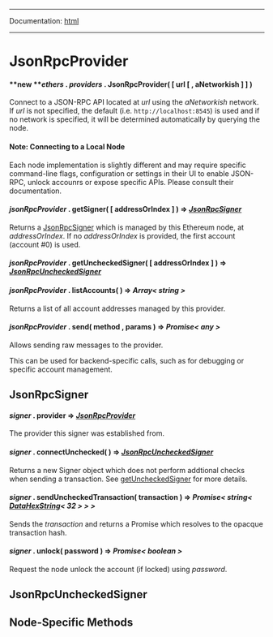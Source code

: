 -----

Documentation: [html](https://docs-beta.ethers.io/)

-----

JsonRpcProvider
===============

#### **new ***ethers* . *providers* . **JsonRpcProvider**( [ url [ , aNetworkish ] ] )

Connect to a JSON-RPC API located at *url* using the *aNetworkish* network. If *url* is not specified, the default (i.e. `http://localhost:8545`) is used and if no network is specified, it will be determined automatically by querying the node.


#### Note: Connecting to a Local Node

Each node implementation is slightly different and may require specific command-line flags, configuration or settings in their UI to enable JSON-RPC, unlock accounrs or expose specific APIs. Please consult their documentation.


#### *jsonRpcProvider* . **getSigner**( [ addressOrIndex ] ) => *[JsonRpcSigner](/api/providers/jsonrpc-provider/#JsonRpcSigner)*

Returns a [JsonRpcSigner](/api/providers/jsonrpc-provider/#JsonRpcSigner) which is managed by this Ethereum node, at *addressOrIndex*. If no *addressOrIndex* is provided, the first account (account #0) is used.


#### *jsonRpcProvider* . **getUncheckedSigner**( [ addressOrIndex ] ) => *[JsonRpcUncheckedSigner](/api/providers/jsonrpc-provider/#UncheckedJsonRpcSigner)*



#### *jsonRpcProvider* . **listAccounts**( ) => *Array< string >*

Returns a list of all account addresses managed by this provider.


#### *jsonRpcProvider* . **send**( method , params ) => *Promise< any >*

Allows sending raw messages to the provider.

This can be used for backend-specific calls, such as for debugging or specific account management.


JsonRpcSigner
-------------

#### *signer* . **provider** => *[JsonRpcProvider](/api/providers/jsonrpc-provider/)*

The provider this signer was established from.


#### *signer* . **connectUnchecked**( ) => *[JsonRpcUncheckedSigner](/api/providers/jsonrpc-provider/#UncheckedJsonRpcSigner)*

Returns a new Signer object which does not perform addtional checks when sending a transaction. See [getUncheckedSigner](/api/providers/jsonrpc-provider/#JsonRpcProvider-getUncheckedSigner) for more details.


#### *signer* . **sendUncheckedTransaction**( transaction ) => *Promise< string< [DataHexString](/api/utils/bytes/#DataHexString)< 32 > > >*

Sends the *transaction* and returns a Promise which resolves to the opacque transaction hash.


#### *signer* . **unlock**( password ) => *Promise< boolean >*

Request the node unlock the account (if locked) using *password*.


JsonRpcUncheckedSigner
----------------------

Node-Specific Methods
---------------------

